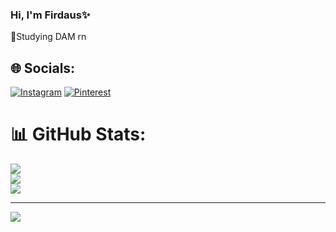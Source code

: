 ### Hi, I'm Firdaus✨

📕Studying DAM rn <br/>

## 🌐 Socials:
[![Instagram](https://img.shields.io/badge/Instagram-%23E4405F.svg?logo=Instagram&logoColor=white)](https://instagram.com/v_0_n_09) [![Pinterest](https://img.shields.io/badge/Pinterest-%23E60023.svg?logo=Pinterest&logoColor=white)](https://pinterest.com/firdauschikita1) 
# 📊 GitHub Stats:
![](https://github-readme-stats.vercel.app/api?username=OLEOLE707&theme=rose&hide_border=false&include_all_commits=false&count_private=false)<br/>
![](https://nirzak-streak-stats.vercel.app/?user=OLEOLE707&theme=rose&hide_border=false)<br/>
![](https://github-readme-stats.vercel.app/api/top-langs/?username=OLEOLE707&theme=rose&hide_border=false&include_all_commits=false&count_private=false&layout=compact)

---
[![](https://visitcount.itsvg.in/api?id=OLEOLE707&icon=0&color=0)](https://visitcount.itsvg.in)

<!-- Proudly created with GPRM ( https://gprm.itsvg.in ) -->
